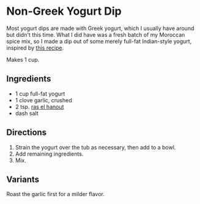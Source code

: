 # Non-Greek Yogurt Dip

Most yogurt dips are made with Greek yogurt, which I usually have around but didn't this time.  What I did have was a fresh batch of my Moroccan spice mix, so I made a dip out of some merely full-fat Indian-style yogurt, inspired by [this recipe](https://www.dinnersanddreams.net/moroccan-spiced-yogurt-dip/).

Makes 1 cup.

## Ingredients

* 1 cup full-fat yogurt
* 1 clove garlic, crushed
* 2 tsp. [ras el hanout](../appetizers/moroccanSpiceMix.md)
* dash salt

## Directions

1. Strain the yogurt over the tub as necessary, then add to a bowl.
2. Add remaining ingredients.
3. Mix.

## Variants

Roast the garlic first for a milder flavor.
